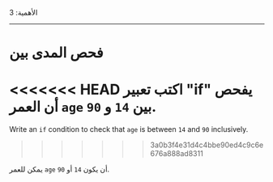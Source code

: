 الأهمية: 3

---

# فحص المدى بين

<<<<<<< HEAD
اكتب تعبير "if" يفحص أن العمر `age` بين `14` و `90`.
=======
Write an `if` condition to check that `age` is between `14` and `90` inclusively.
>>>>>>> 3a0b3f4e31d4c4bbe90ed4c9c6e676a888ad8311

يمكن للعمر `age` أن يكون `14` أو `90`.
